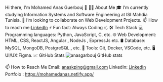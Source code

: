 Hi there, I'm Mohamed Anas Guerbouj 👋
👨‍💻 About Me
🎓 I'm currently studying Information Systems and Software Engineering  at ISI Mahdia Tunisia.
👯 I’m looking to collaborate on Web Development Projects.
📫 How to reach me:[LinkedIn](https://www.linkedin.com/in/mohamed-anas-guerbouj-5b1729222/)
⚡ Fun fact: Always Coding :(.
🛠 Tech Stack
💻 Programming languages: Python, JavaScript, C, etc.
🌐 Web Development: HTML, CSS, ReactJS, Angular , NodeJs , ExpressJs  etc.
🛢 Database: MySQL, MongoDB, PostgreSQL , etc.
🔧 Tools: Git, Docker, VSCode, etc.
🖥 UI/UX:Figma.
📈 GitHub Stats
![anasgarbouj GitHub stats](https://github-readme-stats.vercel.app/api?username=anasgarbouj&show_icons=true&theme=default)

📫 How to Reach Me
Email: anaskping@gmail.com
LinkedIn: [LinkedIn](https://www.linkedin.com/in/mohamed-anas-guerbouj-5b1729222/)
Portfoio :
https://mohamedanas.netlify.app/
